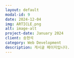 ```yaml
---
layout: default
modal-id: 9
date: 2024-12-04
img: ARTICLE.png
alt: image-alt
project-date: January 2024
client: 송현석
category: Web Development
description: 게시글 페이지입니다. 
---
```

